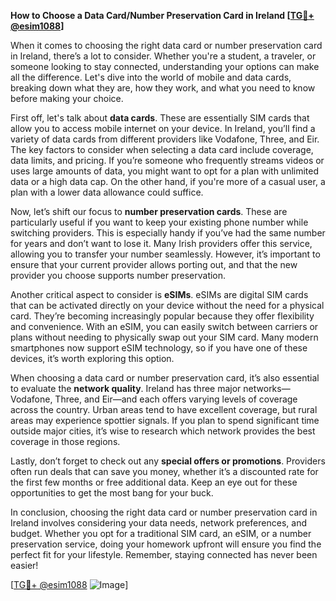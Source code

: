 **How to Choose a Data Card/Number Preservation Card in Ireland [[TG💪+ @esim1088](https://t.me/s/esim1088)]**

When it comes to choosing the right data card or number preservation card in Ireland, there’s a lot to consider. Whether you're a student, a traveler, or someone looking to stay connected, understanding your options can make all the difference. Let's dive into the world of mobile and data cards, breaking down what they are, how they work, and what you need to know before making your choice.

First off, let's talk about **data cards**. These are essentially SIM cards that allow you to access mobile internet on your device. In Ireland, you’ll find a variety of data cards from different providers like Vodafone, Three, and Eir. The key factors to consider when selecting a data card include coverage, data limits, and pricing. If you’re someone who frequently streams videos or uses large amounts of data, you might want to opt for a plan with unlimited data or a high data cap. On the other hand, if you're more of a casual user, a plan with a lower data allowance could suffice.

Now, let’s shift our focus to **number preservation cards**. These are particularly useful if you want to keep your existing phone number while switching providers. This is especially handy if you’ve had the same number for years and don’t want to lose it. Many Irish providers offer this service, allowing you to transfer your number seamlessly. However, it’s important to ensure that your current provider allows porting out, and that the new provider you choose supports number preservation.

Another critical aspect to consider is **eSIMs**. eSIMs are digital SIM cards that can be activated directly on your device without the need for a physical card. They’re becoming increasingly popular because they offer flexibility and convenience. With an eSIM, you can easily switch between carriers or plans without needing to physically swap out your SIM card. Many modern smartphones now support eSIM technology, so if you have one of these devices, it’s worth exploring this option.

When choosing a data card or number preservation card, it’s also essential to evaluate the **network quality**. Ireland has three major networks—Vodafone, Three, and Eir—and each offers varying levels of coverage across the country. Urban areas tend to have excellent coverage, but rural areas may experience spottier signals. If you plan to spend significant time outside major cities, it’s wise to research which network provides the best coverage in those regions.

Lastly, don’t forget to check out any **special offers or promotions**. Providers often run deals that can save you money, whether it’s a discounted rate for the first few months or free additional data. Keep an eye out for these opportunities to get the most bang for your buck.

In conclusion, choosing the right data card or number preservation card in Ireland involves considering your data needs, network preferences, and budget. Whether you opt for a traditional SIM card, an eSIM, or a number preservation service, doing your homework upfront will ensure you find the perfect fit for your lifestyle. Remember, staying connected has never been easier!

[[TG💪+ @esim1088](https://t.me/s/esim1088) ![Image](https://i.postimg.cc/Y0z9fWf4/image.png)]